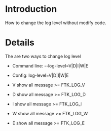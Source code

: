 # Introduction #

How to change the log level without modify code.


# Details #

The are two ways to change log level
  * Command line: --log-level=V|D|I|W|E
  * Config: log-level=V|D|I|W|E

  * V show all message >= FTK\_LOG\_V
  * D show all message >= FTK\_LOG\_D
  * I show all message >= FTK\_LOG\_I
  * W show all message >= FTK\_LOG\_W
  * E show all message >= FTK\_LOG\_E